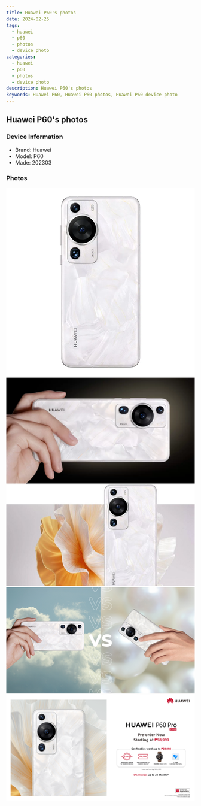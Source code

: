 ```yaml
---
title: Huawei P60's photos
date: 2024-02-25
tags: 
  - huawei
  - p60
  - photos
  - device photo
categories: 
  - huawei
  - p60
  - photos
  - device photo
description: Huawei P60's photos
keywords: Huawei P60, Huawei P60 photos, Huawei P60 device photo
---
```


## Huawei P60's photos

### Device Information

- Brand: Huawei
- Model: P60
- Made: 202303

### Photos

![/images/best-assets/devices/huawei/huawei-p60/1.jpg](/images/best-assets/devices/huawei/huawei-p60/1.jpg)
![/images/best-assets/devices/huawei/huawei-p60/2.jpg](/images/best-assets/devices/huawei/huawei-p60/2.jpg)
![/images/best-assets/devices/huawei/huawei-p60/3.jpg](/images/best-assets/devices/huawei/huawei-p60/3.jpg)
![/images/best-assets/devices/huawei/huawei-p60/4.jpg](/images/best-assets/devices/huawei/huawei-p60/4.jpg)
![/images/best-assets/devices/huawei/huawei-p60/5.jpg](/images/best-assets/devices/huawei/huawei-p60/5.jpg)
